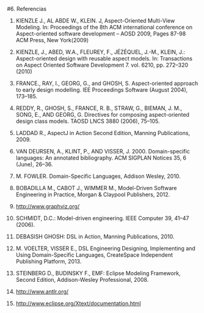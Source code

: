 #6. Referencias

1. KIENZLE J., AL ABDE W., KLEIN. J, Aspect-Oriented Multi-View Modeling. In:
Proceedings of the 8th ACM international conference on Aspect-oriented software development – AOSD 2009, Pages 87-98 ACM Press, New York(2009)

2. KIENZLE, J., ABED, W.A., FLEUREY, F., JÉZÉQUEL, J.-M., KLEIN, J.: Aspect-oriented design with reusable aspect models. In: Transactions on Aspect Oriented Software Development 7. vol. 6210, pp. 272–320 (2010)

3. FRANCE., RAY, I., GEORG, G., and GHOSH, S. Aspect-oriented approach to early design modelling. IEE Proceedings Software (August 2004), 173–185.

4. REDDY, R., GHOSH, S., FRANCE, R. B., STRAW, G., BIEMAN, J. M., SONG, E., AND GEORG, G. Directives for composing aspect-oriented design class models. TAOSD LNCS 3880 (2006), 75–105.

5. LADDAD R., AspectJ in Action Second Edition, Manning Publications, 2009.

6. VAN DEURSEN, A., KLINT, P., AND VISSER, J. 2000. Domain-specific
   languages: An annotated bibliography. ACM SIGPLAN Notices 35, 6
   (June), 26–36.

7. M. FOWLER. Domain-Specific Languages, Addison Wesley, 2010.

8. BOBADILLA M., CABOT J., WIMMER M., Model-Driven Software Engineering in Practice, Morgan & Claypool Publishers, 2012.

9. http://www.graphviz.org/

10. SCHMIDT, D.C.: Model-driven engineering. IEEE Computer 39, 41–47
   (2006).

11. DEBASISH GHOSH: DSL in Action, Manning Publications, 2010.

12. M. VOELTER, VISSER E., DSL Engineering Designing, Implementing and Using Domain-Specific Languages, CreateSpace Independent Publishing Platform, 2013.

13. STEINBERG D., BUDINSKY F., EMF: Eclipse Modeling Framework, Second Edition, Addison-Wesley Professional, 2008.

14. http://www.antlr.org/

15. http://www.eclipse.org/Xtext/documentation.html

